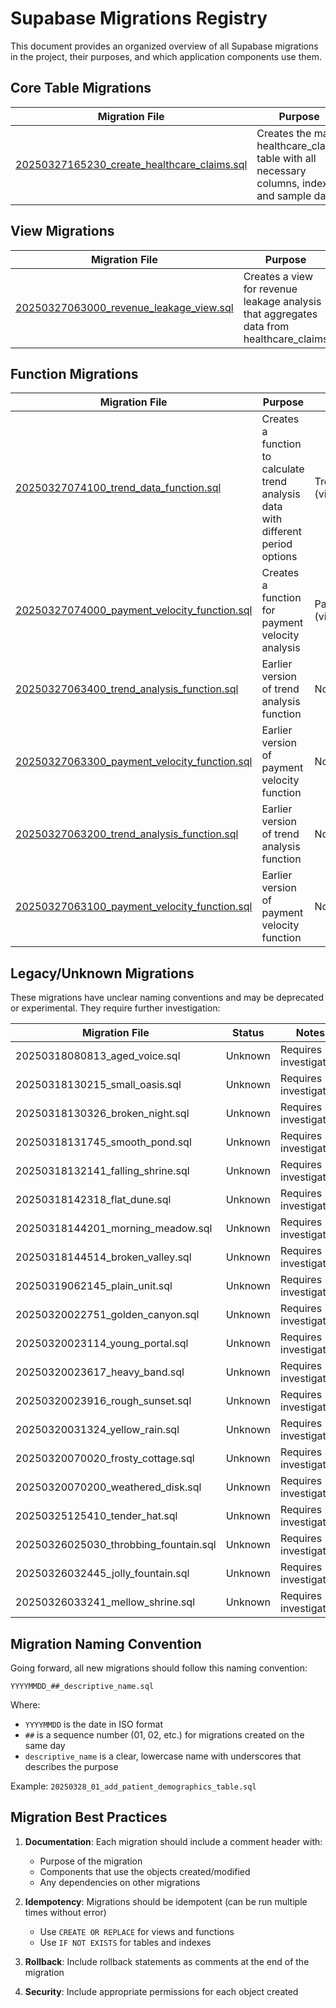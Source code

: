 # Supabase Migrations Registry

This document provides an organized overview of all Supabase migrations in the project, their purposes, and which application components use them.

## Core Table Migrations

| Migration File | Purpose | Used By | Status |
|----------------|---------|---------|--------|
| [20250327165230_create_healthcare_claims.sql](./20250327165230_create_healthcare_claims.sql) | Creates the main healthcare_claims table with all necessary columns, indexes, and sample data | ClaimsList.tsx, Dashboard.tsx | Active - Primary data table |

## View Migrations

| Migration File | Purpose | Used By | Status |
|----------------|---------|---------|--------|
| [20250327063000_revenue_leakage_view.sql](./20250327063000_revenue_leakage_view.sql) | Creates a view for revenue leakage analysis that aggregates data from healthcare_claims | RevenueLeak.tsx | Active - Supports Revenue Leakage Report |

## Function Migrations

| Migration File | Purpose | Used By | Status |
|----------------|---------|---------|--------|
| [20250327074100_trend_data_function.sql](./20250327074100_trend_data_function.sql) | Creates a function to calculate trend analysis data with different period options | TrendAnalysisChart.tsx (via Dashboard.tsx) | Active - Latest version |
| [20250327074000_payment_velocity_function.sql](./20250327074000_payment_velocity_function.sql) | Creates a function for payment velocity analysis | PaymentVelocityChart.tsx (via Dashboard.tsx) | Active - Latest version |
| [20250327063400_trend_analysis_function.sql](./20250327063400_trend_analysis_function.sql) | Earlier version of trend analysis function | None - Superseded | Deprecated |
| [20250327063300_payment_velocity_function.sql](./20250327063300_payment_velocity_function.sql) | Earlier version of payment velocity function | None - Superseded | Deprecated |
| [20250327063200_trend_analysis_function.sql](./20250327063200_trend_analysis_function.sql) | Earlier version of trend analysis function | None - Superseded | Deprecated |
| [20250327063100_payment_velocity_function.sql](./20250327063100_payment_velocity_function.sql) | Earlier version of payment velocity function | None - Superseded | Deprecated |

## Legacy/Unknown Migrations

These migrations have unclear naming conventions and may be deprecated or experimental. They require further investigation:

| Migration File | Status | Notes |
|----------------|--------|-------|
| 20250318080813_aged_voice.sql | Unknown | Requires investigation |
| 20250318130215_small_oasis.sql | Unknown | Requires investigation |
| 20250318130326_broken_night.sql | Unknown | Requires investigation |
| 20250318131745_smooth_pond.sql | Unknown | Requires investigation |
| 20250318132141_falling_shrine.sql | Unknown | Requires investigation |
| 20250318142318_flat_dune.sql | Unknown | Requires investigation |
| 20250318144201_morning_meadow.sql | Unknown | Requires investigation |
| 20250318144514_broken_valley.sql | Unknown | Requires investigation |
| 20250319062145_plain_unit.sql | Unknown | Requires investigation |
| 20250320022751_golden_canyon.sql | Unknown | Requires investigation |
| 20250320023114_young_portal.sql | Unknown | Requires investigation |
| 20250320023617_heavy_band.sql | Unknown | Requires investigation |
| 20250320023916_rough_sunset.sql | Unknown | Requires investigation |
| 20250320031324_yellow_rain.sql | Unknown | Requires investigation |
| 20250320070020_frosty_cottage.sql | Unknown | Requires investigation |
| 20250320070200_weathered_disk.sql | Unknown | Requires investigation |
| 20250325125410_tender_hat.sql | Unknown | Requires investigation |
| 20250326025030_throbbing_fountain.sql | Unknown | Requires investigation |
| 20250326032445_jolly_fountain.sql | Unknown | Requires investigation |
| 20250326033241_mellow_shrine.sql | Unknown | Requires investigation |

## Migration Naming Convention

Going forward, all new migrations should follow this naming convention:

```
YYYYMMDD_##_descriptive_name.sql
```

Where:
- `YYYYMMDD` is the date in ISO format
- `##` is a sequence number (01, 02, etc.) for migrations created on the same day
- `descriptive_name` is a clear, lowercase name with underscores that describes the purpose

Example: `20250328_01_add_patient_demographics_table.sql`

## Migration Best Practices

1. **Documentation**: Each migration should include a comment header with:
   - Purpose of the migration
   - Components that use the objects created/modified
   - Any dependencies on other migrations

2. **Idempotency**: Migrations should be idempotent (can be run multiple times without error)
   - Use `CREATE OR REPLACE` for views and functions
   - Use `IF NOT EXISTS` for tables and indexes

3. **Rollback**: Include rollback statements as comments at the end of the migration

4. **Security**: Include appropriate permissions for each object created